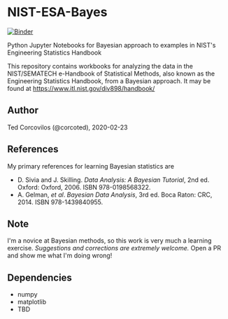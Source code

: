 # NIST-ESA-Bayes
[![Binder](https://mybinder.org/badge_logo.svg)](https://mybinder.org/v2/gh/corcoted/NIST-ESA-Bayes/master)

Python Jupyter Notebooks for Bayesian approach to examples in NIST's Engineering Statistics Handbook

This repository contains workbooks for analyzing the data in the NIST/SEMATECH e-Handbook of Statistical Methods, also known as the Engineering Statistics Handbook, from a Bayesian approach.  It may be found at https://www.itl.nist.gov/div898/handbook/

## Author
Ted Corcovilos (@corcoted), 2020-02-23

## References
My primary references for learning Bayesian statistics are
* D. Sivia and J. Skilling. *Data Analysis: A Bayesian Tutorial*, 2nd ed. Oxford: Oxford, 2006. ISBN 978-0198568322.
* A. Gelman, *et al*. *Bayesian Data Analysis*, 3rd ed. Boca Raton: CRC, 2014. ISBN 978-1439840955.


## Note
I'm a novice at Bayesian methods, so this work is very much a learning exercise.  *Suggestions and corrections are extremely welcome.*  Open a PR and show me what I'm doing wrong!

## Dependencies
* numpy
* matplotlib
* TBD
